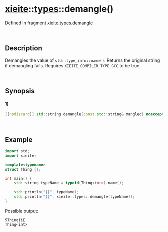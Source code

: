# [xieite](../../xieite.md)\:\:[types](../../types.md)\:\:demangle\(\)
Defined in fragment [xieite:types.demangle](../../../src/types/demangle.cpp)

&nbsp;

## Description
Demangles the value of `std::type_info::name()`. Returns the original string if demangling fails. Requires `XIEITE_COMPILER_TYPE_GCC` to be true.

&nbsp;

## Synopsis
#### 1)
```cpp
[[nodiscard]] std::string demangle(const std::string& mangled) noexcept;
```

&nbsp;

## Example
```cpp
import std;
import xieite;

template<typename>
struct Thing {};

int main() {
    std::string typeName = typeid(Thing<int>).name();

    std::println("{}", typeName);
    std::println("{}", xieite::types::demangle(typeName));
}
```
Possible output:
```
5ThingIiE
Thing<int>
```
